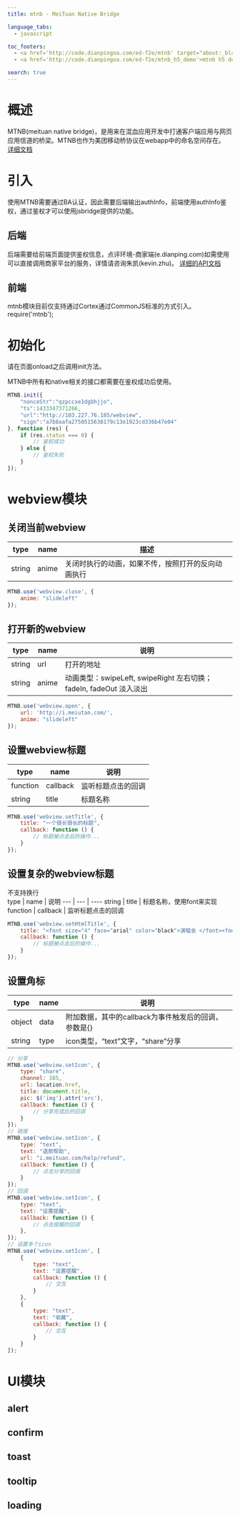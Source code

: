 ```yaml
---
title: mtnb - MeiTuan Native Bridge

language_tabs:
  - javascript

toc_footers:
  - <a href='http://code.dianpingoa.com/ed-f2e/mtnb' target="about:_blank;">项目地址</a>
  - <a href='http://code.dianpingoa.com/ed-f2e/mtnb_h5_demo'>mtnb h5 demo</a>

search: true
---
```


# 概述

MTNB(meituan native bridge)，是用来在混血应用开发中打通客户端应用与网页应用信道的桥梁。MTNB也作为美团移动桥协议在webapp中的命名空间存在。
[详细文档](http://wiki.sankuai.com/display/DEVPUB/Meituan+Native+Bridge)

# 引入

使用MTNB需要通过BA认证，因此需要后端输出authInfo，前端使用authInfo鉴权，通过鉴权才可以使用jsbridge提供的功能。

## 后端
后端需要给前端页面提供鉴权信息，点评环境-商家端(e.dianping.com)如需使用可以直接调用商家平台的服务，详情请咨询朱凯(kevin.zhu)。
[详细的API文档](http://wiki.sankuai.com/display/DEVPUB/mtnb-auth-server++API+v1)

## 前端
mtnb模块目前仅支持通过Cortex通过CommonJS标准的方式引入。
require('mtnb');

# 初始化

请在页面onload之后调用init方法。
<aside class="warning">MTNB中所有和native相关的接口都需要在鉴权成功后使用。</aside>

```javascript
MTNB.init({
    "nonceStr":"qzpccxe1dgbhjjo",
    "ts":1433347371266,
    "url":"http://103.227.76.185/webview",          
    "sign":"a7b8aafa2750515638179c13e1923cd336b47e04"
}, function (res) {
    if (res.status === 0) {
        // 鉴权成功
    } else {
        // 鉴权失败
    }
});
```

# webview模块

## 关闭当前webview
type | name | 描述
--- | ---- | ----
string | anime | 关闭时执行的动画，如果不传，按照打开的反向动画执行

```javascript
MTNB.use('webview.close', {
	anime: "slideleft"
});
```
## 打开新的webview
type | name | 说明
--- | --- | ----
string | url	| 打开的地址
string	| anime	| 动画类型：swipeLeft, swipeRight 左右切换；fadeIn, fadeOut 淡入淡出

```javascript
MTNB.use('webview.open', {
	url: 'http://i.meiutan.com/',
	anime: "slideleft"
});
```

## 设置webview标题
type | name | 说明
--- | --- | ----
function	|callback	| 监听标题点击的回调
string | title	| 标题名称

```javascript
MTNB.use('webview.setTitle', {
    title: "一个很长很长的标题",
    callback: function () {
        // 标题被点击后的操作...
    }
});
```

## 设置复杂的webview标题
<aside class="warning">不支持换行</aside>
type | name | 说明
--- | --- | ----
string	| title | 标题名称，使用font来实现
function | callback | 监听标题点击的回调

```javascript
MTNB.use('webview.setHtmlTitle', {
    title: "<font size="4" face="arial" color="black">演唱会 </font><font size="2" color="black"> 北京</font><font size="1" color="black">▼</font>",
    callback: function () {
        // 标题被点击后的操作...
    }
});
```


## 设置角标

type | name | 说明
--- | --- | ----
object|	data|	附加数据，其中的callback为事件触发后的回调，参数是{}
string|	type|	icon类型，“text”文字，“share”分享
```javascript
// 分享
MTNB.use('webview.setIcon', {
    type: "share",
    channel: 385,
    url: location.href,
    title: document.title,
    pic: $('img').attr('src'),
    callback: function () {
        // 分享完成后的回调
    }
});
// 链接
MTNB.use('webview.setIcon', {
    type: "text",
    text: "退款帮助",
    url: "i.meituan.com/help/refund",
    callback: function () {
        // 点击分享的回调
    }
});
// 回调
MTNB.use('webview.setIcon', {
    type: "text",
    text: "设置提醒",
    callback: function () {
        // 点击提醒的回调
    },
});
// 设置多个icon
MTNB.use('webview.setIcon', [
    {
        type: "text",
        text: "设置提醒",
        callback: function () {
            // 交互
        }
    },
    {
        type: "text",
        text: "收藏",
        callback: function () {
            // 交互
        }
    }
]);
```

# UI模块

## alert

## confirm

## toast

## tooltip

## loading

